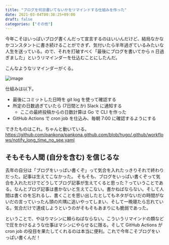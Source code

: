 ```yaml
---
title: "ブログを何日書いてないかをリマインドする仕組みを作った"
date: 2021-03-04T00:38:25+09:00
draft: false
categories: ["その他"]
---
```


今年こそはいっぱいブログ書くんだって宣言するのはいいんだけど、結局なかなかコンスタントに書き続けることができず、気付いたら半年過ぎているみたいな人生を送っている。ので、それを打破すべく「最後にブログを書いてから n 日過ぎました」というリマインダーを仕込むことにしたんだ。

<!--more-->

こんなようなリマインダーがくる。

![image](https://user-images.githubusercontent.com/6533008/109830663-0b2ca500-7c82-11eb-8c91-65134940b32c.png?s=10)

仕組みは以下。

- 最後にコミットした日時を git log を使って確認する
- 所定の日数過ぎていたら (7日間とか) Slack に通知する
  - ここの最終投稿からの日数計算は Go で CLI を作った
- GitHub Actions で cron job を仕込み、毎朝 7:00 に確認するようにする

できたものはこれ。ちゃんと動いている。
https://github.com/pankona/pankona.github.com/blob/hugo/.github/workflows/notify_long_time_no_see.yaml

## そもそも人間 (自分を含む) を信じるな

去年の自分は「ブログをいっぱい書くぞ」って気合を入れたっきりそれで終わりだった。記事は生えてこなかった。
そもそも、ブログをいっぱい書くぞって気合を入れただけでどうしてブログ記事が生えてくると思った？っていうことである。なんとブログ記事は書かないと生えてこない。書かねばならない。そして人間は書くのを忘れるし、書くことを思い出したとしてもネタがないだの時間がないだの言っていったん頭の片隅に追いやってしまい、そして一晩寝たら忘れている。気合だけで達成しようというのがそもそもあまりにも脆弱であった。

ということで、やはりマシンに頼らねばならない。こういうリマインドの類などで圧をかけるような仕事はマシンにやらせるに限る。そして GitHub Actions が cron job の役目を果たしてくれるのは本当に便利。これで今年こそブログをいっぱい書くんだ！
